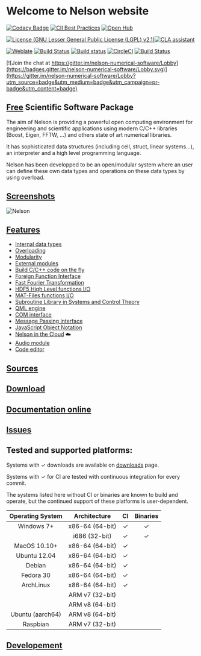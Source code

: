 # Welcome to Nelson website

[![Codacy Badge](https://api.codacy.com/project/badge/Grade/8865bc705b2d459c839b169e580d0526)](https://www.codacy.com/app/Nelson-numerical-software/nelson?utm_source=github.com&utm_medium=referral&utm_content=Nelson-numerical-software/nelson&utm_campaign=badger)
[![CII Best Practices](https://bestpractices.coreinfrastructure.org/projects/602/badge)](https://bestpractices.coreinfrastructure.org/projects/602) 
[![Open Hub](https://img.shields.io/badge/Open-Hub-blue.svg)](https://www.openhub.net/p/nelson-interpreter)


[![License (GNU Lesser General Public License (LGPL) v2.1)](https://img.shields.io/badge/License-GNU%20Lesser%20General%20Public%20License%20(LGPL)%20v2.1-green.svg?style=flat-square)](https://opensource.org/licenses/LGPL-2.1)[![CLA assistant](https://cla-assistant.io/readme/badge/Nelson-numerical-software/nelson)](https://cla-assistant.io/Nelson-numerical-software/nelson)

[![Weblate](https://img.shields.io/badge/Weblate--green.svg)](https://hosted.weblate.org/projects/nelson/)
[![Build Status](https://travis-ci.org/Nelson-numerical-software/nelson.svg?branch=master)](https://travis-ci.org/Nelson-numerical-software/nelson)
[![Build status](https://ci.appveyor.com/api/projects/status/github/Nelson-numerical-software/nelson?svg=true)](https://ci.appveyor.com/project/Nelson-numerical-software/nelson)
[![CircleCI](https://circleci.com/gh/Nelson-numerical-software/nelson/tree/master.svg?style=svg)](https://circleci.com/gh/Nelson-numerical-software/nelson/tree/master)
[![Build Status](https://semaphoreci.com/api/v1/nelson-numerical-software/nelson/branches/master/badge.svg)](https://semaphoreci.com/nelson-numerical-software/nelson)

[![Join the chat at https://gitter.im/nelson-numerical-software/Lobby](https://badges.gitter.im/nelson-numerical-software/Lobby.svg)](https://gitter.im/nelson-numerical-software/Lobby?utm_source=badge&utm_medium=badge&utm_campaign=pr-badge&utm_content=badge)


## [Free](https://nelson-numerical-software.github.io/nelson-website/FAQ_LICENSE.md) Scientific Software Package

The aim of Nelson is providing a powerful open computing environment for engineering and scientific applications using modern C/C++ libraries (Boost, Eigen, FFTW, ...) and others state of art numerical libraries. 

It has sophisticated data structures (including cell, struct, linear systems...), an interpreter and a high level programming language. 

Nelson has been developped to be an open/modular system where an user can define these own data types and operations on these data types by using overload. 

## [Screenshots](SCREENSHOTS.md)

![Nelson](https://github.com/Nelson-numerical-software/nelson-website/raw/master/images/Nelson-windows.png "Nelson")

## [Features](FEATURES.md)

  * [Internal data types](TYPES.md)
  * [Overloading](OVERLOADING.md)
  * [Modularity](MODULARITY.md)
  * [External modules](EXTERNAL_MODULE.md)
  * [Build C/C++ code on the fly](EXTERNAL_MODULE.md)
  * [Foreign Function Interface](FFI.md)
  * [Fast Fourier Transformation](FFTW.md)
  * [HDF5 High Level functions I/O](HDF5.md)
  * [MAT-Files functions I/O](MATIO.md)
  * [Subroutine Library in Systems and Control Theory](SLICOT.md)
  * [QML engine](QML_ENGINE.md)
  * [COM interface](COM_INTERFACE.md)
  * [Message Passing Interface](MPI.md)
  * [JavaScript Object Notation](JSON.md)
  *  [Nelson in the Cloud](CLOUD.md) ☁️
  * [Audio module](AUDIO.md)
  * [Code editor](CODE_EDITOR.md)

## [Sources](https://github.com/Nelson-numerical-software/nelson)

## [Download](https://github.com/Nelson-numerical-software/nelson/releases)

## [Documentation online](https://nelson-numerical-software.github.io/nelson-website/help/en_US/index.html)

## [Issues](https://github.com/Nelson-numerical-software/nelson/issues)

## Tested and supported platforms:

Systems with ✓ downloads are available on  [downloads](https://github.com/Nelson-numerical-software/nelson/releases) page.

Systems with ✓ for CI are tested with continuous integration for every commit.

The systems listed here without CI or binaries are known to build and operate, but the continued support of these platforms is user-dependent.

| Operating System | Architecture     | CI | Binaries |
|:----------------:|:----------------:|:--:|:--------:|
| Windows 7+       | x86-64 (64-bit)  | ✓  | ✓        |
|                  | i686 (32-bit)    | ✓  | ✓        |
| MacOS 10.10+     | x86-64 (64-bit)  | ✓  |          |
| Ubuntu 12.04     | x86-64 (64-bit)  | ✓  |          |
| Debian           | x86-64 (64-bit)  | ✓  |          |
| Fedora 30        | x86-64 (64-bit)  | ✓  |          |
| ArchLinux        | x86-64 (64-bit)  | ✓  |          |
|                  | ARM v7 (32-bit)  |    |          |
|                  | ARM v8 (64-bit)  |    |          |
| Ubuntu (aarch64) | ARM v8 (64-bit)  |    |          |
| Raspbian         | ARM v7 (32-bit)  |    |          |

## [Developement](DEVELOPMENT.md)
